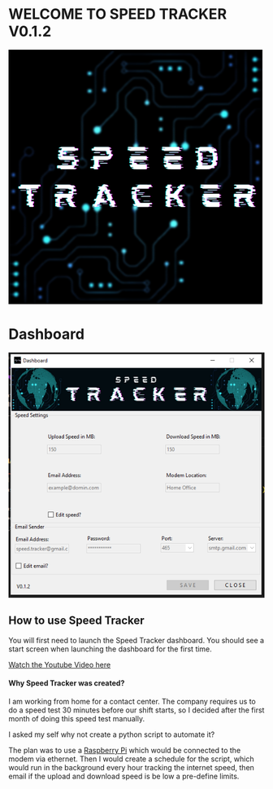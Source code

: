 <body>
<h1>WELCOME TO SPEED TRACKER V0.1.2</h1>

<img src="res/image/Speed_Tracker_logo.png">

<h1>Dashboard</h1>

<img src="res/image/Speed_Tracker_Screenshot.png">

<h2>How to use Speed Tracker</h2>
<p>
You will first need to launch the Speed Tracker dashboard.
You should see a start screen when launching the dashboard for the
first time.


<a href="https://www.youtube.com/watch?v=c2h0Tvu2El4"> Watch the Youtube Video here</a>


<h4>Why Speed Tracker was created?</h4>
<p>
I am working from home for a contact center.
The company requires us to do a speed test 30 minutes before our shift starts,
so I decided after the first month of doing this speed test manually.

I asked my self why not create a python script to automate it?

The plan was to use a <a href="https://en.wikipedia.org/wiki/Raspberry_Pi#:~:text=The%20Raspberry%20Pi%204%20Model,HDMI%20(HDMI%20Type%20D)%20ports">Raspberry Pi</a> which would be connected to the modem via ethernet.
Then I would create a schedule for the script, which would run in the background every hour tracking the
internet speed, then email if the upload and download speed is be low a pre-define limits.</p>

</body>
